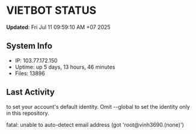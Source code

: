 # VIETBOT STATUS
**Updated**: Fri Jul 11 09:59:10 AM +07 2025

## System Info
- IP: 103.77.172.150
- Uptime: up 5 days, 13 hours, 46 minutes
- Files: 13896

## Last Activity

to set your account's default identity.
Omit --global to set the identity only in this repository.

fatal: unable to auto-detect email address (got 'root@vinh3690.(none)')
